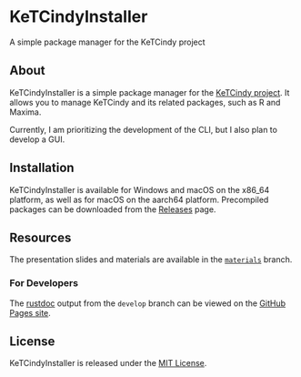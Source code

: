 # KeTCindyInstaller
A simple package manager for the KeTCindy project

## About
KeTCindyInstaller is a simple package manager for the [KeTCindy project](https://s-takato.github.io/ketcindyorg/indexe.html).
It allows you to manage KeTCindy and its related packages, such as R and Maxima.

Currently, I am prioritizing the development of the CLI, but I also plan to develop a GUI.

## Installation
KeTCindyInstaller is available for Windows and macOS on the x86_64 platform, as well as for macOS on the aarch64 platform.
Precompiled packages can be downloaded from the [Releases](https://github.com/NXVZBGBFBEN/KeTCindyInstaller/releases) page.

## Resources
The presentation slides and materials are available in the [`materials`](https://github.com/NXVZBGBFBEN/KeTCindyInstaller/tree/materials) branch.

### For Developers
The [rustdoc](https://doc.rust-lang.org/stable/rustdoc/) output from the `develop` branch can be viewed on the [GitHub Pages site](https://nxvzbgbfben.github.io/KeTCindyInstaller/ketcindyinstaller/index.html).

## License
KeTCindyInstaller is released under the [MIT License](https://github.com/NXVZBGBFBEN/KeTCindyInstaller/blob/main/LICENSE).

